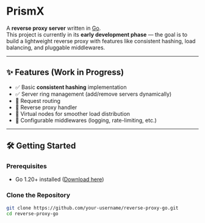 # PrismX

A **reverse proxy server** written in [Go](https://go.dev/).  
This project is currently in its **early development phase** — the goal is to build a lightweight reverse proxy with features like consistent hashing, load balancing, and pluggable middlewares.

---

## ✨ Features (Work in Progress)
- ✅ Basic **consistent hashing** implementation  
- ✅ Server ring management (add/remove servers dynamically)  
- 🚧 Request routing  
- 🚧 Reverse proxy handler  
- 🚧 Virtual nodes for smoother load distribution  
- 🚧 Configurable middlewares (logging, rate-limiting, etc.)  

---

## 🛠 Getting Started

### Prerequisites
- Go 1.20+ installed ([Download here](https://go.dev/dl/))

### Clone the Repository
```bash
git clone https://github.com/your-username/reverse-proxy-go.git
cd reverse-proxy-go
